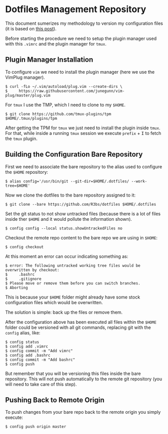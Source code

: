 # Dotfiles Management Repository

This document sumerizes my methodology to version my configuration files (it is based on [this post](https://developer.atlassian.com/blog/2016/02/best-way-to-store-dotfiles-git-bare-repo/)). 

Before starting the procedure we need to setup the plugin manager used with this `.vimrc` and the plugin manager for `tmux`.

## Plugin Manager Installation

To configure `vim` we need to install the plugin manager (here we use the VimPlug manager).

```
$ curl -fLo ~/.vim/autoload/plug.vim --create-dirs \ 
$     https://raw.githubusercontent.com/junegunn/vim-plug/master/plug.vim
```

For `tmux` I use the TMP, which I need to clone to my `$HOME`.

```
$ git clone https://github.com/tmux-plugins/tpm $HOME/.tmux/plugins/tpm
```

After getting the TPM for `tmux` we just need to install the plugin inside `tmux`. For that, while inside a running `tmux` session we execute `prefix` + <kbd>I</kbd> to fetch the `tmux` plugin.

## Building the Configuration Bare Repository

First we need to associate the bare repository to the alias used to configure the `$HOME` repository:

```
$ alias config='/usr/bin/git --git-dir=$HOME/.dotfiles/ --work-tree=$HOME'
```

Now we clone the dotfiles to the bare repository assigned to it:

```
$ git clone --bare https://github.com/R3bs/dotfiles $HOME/.dotfiles
```

Set the git status to not show untracked files (because there is a lot of files inside ther `$HOME` and it would pollute the information shown).

```
$ config config --local status.showUntrackedFiles no
```

Checkout the remote repo content to the bare repo we are using in `$HOME`:

```
$ config checkout
```

At this moment an error can occur indicating something as:

```
$ error: The following untracked working tree files would be overwritten by checkout:
$     .bashrc
$     .gitignore
$ Please move or remove them before you can switch branches.
$ Aborting
```
This is because your `$HOME` folder might already have some stock configuration files which would be overwritten. 

The solution is simple: back up the files or remove them.

After the configuration above has been executed all files within the `$HOME` folder could be versioned with all git commands, replacing git with the `config` alias, like:

```
$ config status
$ config add .vimrc
$ config commit -m "Add vimrc"
$ config add .bashrc
$ config commit -m "Add bashrc"
$ config push
```

But remember that you will be versioning this files inside the bare repository. This will not push automatically to the remote git repository (you will need to take care of this step).

## Pushing Back to Remote Origin

To push changes from your bare repo back to the remote origin you simply execute:

```
$ config push origin master
```


